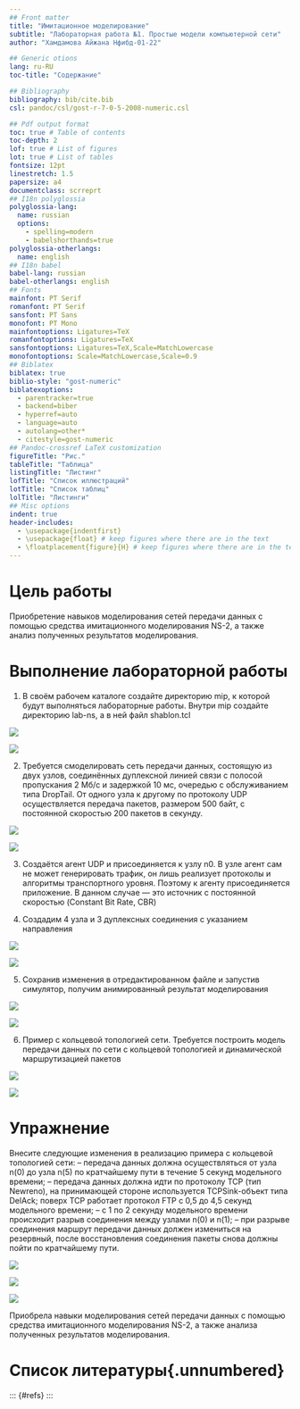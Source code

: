 ```yaml
---
## Front matter
title: "Имитационное моделирование"
subtitle: "Лабораторная работа №1. Простые модели компьютерной сети"
author: "Хамдамова Айжана Нфибд-01-22"

## Generic otions
lang: ru-RU
toc-title: "Содержание"

## Bibliography
bibliography: bib/cite.bib
csl: pandoc/csl/gost-r-7-0-5-2008-numeric.csl

## Pdf output format
toc: true # Table of contents
toc-depth: 2
lof: true # List of figures
lot: true # List of tables
fontsize: 12pt
linestretch: 1.5
papersize: a4
documentclass: scrreprt
## I18n polyglossia
polyglossia-lang:
  name: russian
  options:
	- spelling=modern
	- babelshorthands=true
polyglossia-otherlangs:
  name: english
## I18n babel
babel-lang: russian
babel-otherlangs: english
## Fonts
mainfont: PT Serif
romanfont: PT Serif
sansfont: PT Sans
monofont: PT Mono
mainfontoptions: Ligatures=TeX
romanfontoptions: Ligatures=TeX
sansfontoptions: Ligatures=TeX,Scale=MatchLowercase
monofontoptions: Scale=MatchLowercase,Scale=0.9
## Biblatex
biblatex: true
biblio-style: "gost-numeric"
biblatexoptions:
  - parentracker=true
  - backend=biber
  - hyperref=auto
  - language=auto
  - autolang=other*
  - citestyle=gost-numeric
## Pandoc-crossref LaTeX customization
figureTitle: "Рис."
tableTitle: "Таблица"
listingTitle: "Листинг"
lofTitle: "Список иллюстраций"
lotTitle: "Список таблиц"
lolTitle: "Листинги"
## Misc options
indent: true
header-includes:
  - \usepackage{indentfirst}
  - \usepackage{float} # keep figures where there are in the text
  - \floatplacement{figure}{H} # keep figures where there are in the text
---
```


# Цель работы
Приобретение навыков моделирования сетей передачи данных с помощью средства имитационного моделирования NS-2, а также анализ полученных результатов
моделирования.


# Выполнение лабораторной работы

 1. В своём рабочем каталоге создайте директорию mip, к которой будут выполняться лабораторные работы. Внутри mip создайте директорию lab-ns, а в ней файл
shablon.tcl

![](image/3.jpg)

![](image/4.jpg)




2. Требуется смоделировать сеть передачи данных, состоящую
из двух узлов, соединённых дуплексной линией связи с полосой пропускания 2
Мб/с и задержкой 10 мс, очередью с обслуживанием типа DropTail. От одного узла
к другому по протоколу UDP осуществляется передача пакетов, размером 500 байт,
с постоянной скоростью 200 пакетов в секунду.

![](image/2.jpg)

![](image/5.jpg)

3. Создаётся агент UDP и присоединяется к узлу n0. В узле агент сам не может
генерировать трафик, он лишь реализует протоколы и алгоритмы транспортного
уровня. Поэтому к агенту присоединяется приложение. В данном случае — это
источник с постоянной скоростью (Constant Bit Rate, CBR)

4. Создадим 4 узла и 3 дуплексных соединения с указанием направления

![](image/7.jpg)

![](image/8.jpg)


5. Сохранив изменения в отредактированном файле и запустив симулятор, получим
анимированный результат моделирования

![](image/9.jpg)

![](image/10.jpg)

6. Пример с кольцевой топологией сети. Требуется построить модель передачи данных по сети с кольцевой топологией и динамической маршрутизацией пакетов

![](image/11.jpg)

![](image/12.jpg)


# Упражнение 
Внесите следующие изменения в реализацию примера с кольцевой
топологией сети:
– передача данных должна осуществляться от узла n(0) до узла n(5) по кратчайшему пути в течение 5 секунд модельного времени;
– передача данных должна идти по протоколу TCP (тип Newreno), на принимающей стороне используется TCPSink-объект типа DelAck; поверх TCP работает
протокол FTP с 0,5 до 4,5 секунд модельного времени;
– с 1 по 2 секунду модельного времени происходит разрыв соединения между
узлами n(0) и n(1);
– при разрыве соединения маршрут передачи данных должен измениться на резервный, после восстановления соединения пакеты снова должны пойти по
кратчайшему пути.

![](image/13.jpg)

![](image/14.jpg)

![](image/15.jpg)

Приобрела навыки моделирования сетей передачи данных с помощью средства имитационного моделирования NS-2, а также анализа полученных результатов моделирования.

# Список литературы{.unnumbered}

::: {#refs}
:::
